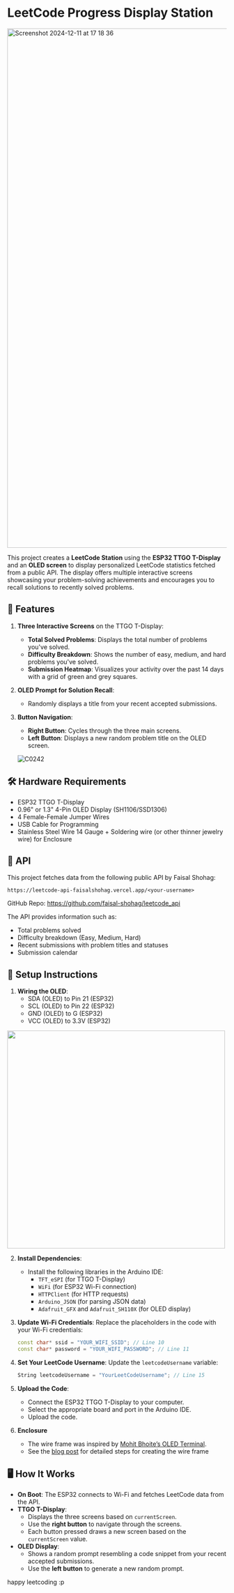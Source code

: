 # LeetCode Progress Display Station

<img width="1192" alt="Screenshot 2024-12-11 at 17 18 36" src="https://github.com/user-attachments/assets/d5372182-8aa8-4a7d-89e3-160d6d0f4542" />

This project creates a **LeetCode Station** using the **ESP32 TTGO T-Display** and an **OLED screen** to display personalized LeetCode statistics fetched from a public API. The display offers multiple interactive screens showcasing your problem-solving achievements and encourages you to recall solutions to recently solved problems.

## 🚀 Features

1. **Three Interactive Screens** on the TTGO T-Display:
    - **Total Solved Problems**: Displays the total number of problems you've solved.
    - **Difficulty Breakdown**: Shows the number of easy, medium, and hard problems you've solved.
    - **Submission Heatmap**: Visualizes your activity over the past 14 days with a grid of green and grey squares.
2. **OLED Prompt for Solution Recall**:
    - Randomly displays a title from your recent accepted submissions.
3. **Button Navigation**:
    - **Right Button**: Cycles through the three main screens.
    - **Left Button**: Displays a new random problem title on the OLED screen.

    ![C0242](https://github.com/user-attachments/assets/1bf1ea4f-c0f8-40ad-8834-2a3370e468a6)


## 🛠️ Hardware Requirements

- ESP32 TTGO T-Display
- 0.96" or 1.3" 4-Pin OLED Display (SH1106/SSD1306)
- 4 Female-Female Jumper Wires
- USB Cable for Programming
- Stainless Steel Wire 14 Gauge + Soldering wire (or other thinner jewelry wire) for Enclosure

## 📡 API

This project fetches data from the following public API by Faisal Shohag:

```
https://leetcode-api-faisalshohag.vercel.app/<your-username>
```

GitHub Repo: https://github.com/faisal-shohag/leetcode_api

The API provides information such as:

- Total problems solved
- Difficulty breakdown (Easy, Medium, Hard)
- Recent submissions with problem titles and statuses
- Submission calendar

## 🔧 Setup Instructions

1. **Wiring the OLED**:
    - SDA (OLED) to Pin 21 (ESP32)
    - SCL (OLED) to Pin 22 (ESP32)
    - GND (OLED) to G (ESP32)
    - VCC (OLED) to 3.3V (ESP32)
<img width="500" src="https://github.com/user-attachments/assets/76a13bd1-f8f7-45e7-8ed3-78acbe5bc510" />

2. **Install Dependencies**:
    - Install the following libraries in the Arduino IDE:
        - `TFT_eSPI` (for TTGO T-Display)
        - `WiFi` (for ESP32 Wi-Fi connection)
        - `HTTPClient` (for HTTP requests)
        - `Arduino_JSON` (for parsing JSON data)
        - `Adafruit_GFX` and `Adafruit_SH110X` (for OLED display)
3. **Update Wi-Fi Credentials**:
Replace the placeholders in the code with your Wi-Fi credentials:
    
    ```cpp
    const char* ssid = "YOUR_WIFI_SSID"; // Line 10
    const char* password = "YOUR_WIFI_PASSWORD"; // Line 11
    ```
    
4. **Set Your LeetCode Username**:
Update the `leetcodeUsername` variable:
    
    ```cpp
    String leetcodeUsername = "YourLeetCodeUsername"; // Line 15
    ```
    
5. **Upload the Code**:
    - Connect the ESP32 TTGO T-Display to your computer.
    - Select the appropriate board and port in the Arduino IDE.
    - Upload the code.
    
6. **Enclosure**
    - The wire frame was inspired by [Mohit Bhoite’s OLED Terminal](https://www.bhoite.com/sculptures/oled-terminal/).
    - See the [blog post](https://www.notion.so/vanessazhangyq/LeetCode-Progress-Display-Station-14ae96c0c3ee80ddbcdcfa32fcdfd578?pvs=4#159e96c0c3ee80b7bf82ca968ec81873) for detailed steps for creating the wire frame
  

## 🖥️ How It Works

- **On Boot**: The ESP32 connects to Wi-Fi and fetches LeetCode data from the API.
- **TTGO T-Display**:
    - Displays the three screens based on `currentScreen`.
    - Use the **right button** to navigate through the screens.
    - Each button pressed draws a new screen based on the `currentScreen` value.
- **OLED Display**:
    - Shows a random prompt resembling a code snippet from your recent accepted submissions.
    - Use the **left button** to generate a new random prompt.

happy leetcoding :p
 

